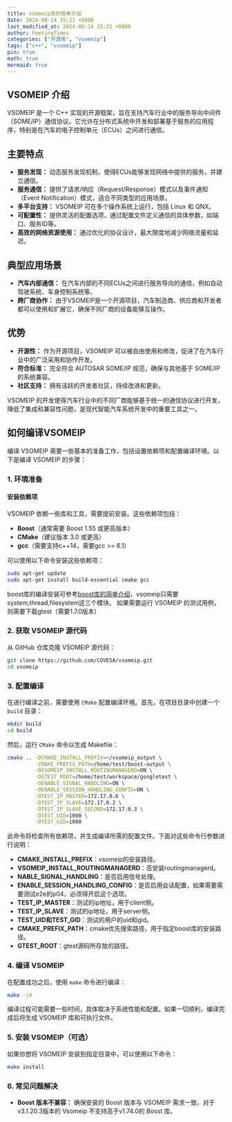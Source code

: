 ```yaml
---
title: vsomeip库的简单介绍
date: 2024-08-14 15:21 +0800
last_modified_at: 2024-08-14 15:21 +0800
author: FeetingTimes
categories: ["开源库", "vsomeip"]
tags: ["c++", "vsomeip"]
pin: true
math: true
mermaid: true
---
```


## VSOMEIP 介绍

VSOMEIP 是一个 C++ 实现的开源框架，旨在支持汽车行业中的服务导向中间件（SOME/IP）通信协议。它允许在分布式系统中开发和部署基于服务的应用程序，特别是在汽车的电子控制单元（ECUs）之间进行通信。

## 主要特点
- **服务发现：** 动态服务发现机制，使得ECUs能够发现网络中提供的服务，并建立通信。
- **服务通信：** 提供了请求/响应（Request/Response）模式以及事件通知（Event Notification）模式，适合不同类型的应用场景。
- **多平台支持：** VSOMEIP 可在多个操作系统上运行，包括 Linux 和 QNX。
- **可配置性：** 提供灵活的配置选项，通过配置文件定义通信的具体参数，如端口、服务ID等。
- **高效的网络资源使用：** 通过优化的协议设计，最大限度地减少网络流量和延迟。

## 典型应用场景
- **汽车内部通信：** 在汽车内部的不同ECUs之间进行服务导向的通信，例如自动驾驶系统、车身控制系统等。
- **跨厂商协作：** 由于VSOMEIP是一个开源项目，汽车制造商、供应商和开发者都可以使用和扩展它，确保不同厂商的设备能够互操作。

## 优势
- **开源性：** 作为开源项目，VSOMEIP 可以被自由使用和修改，促进了在汽车行业中的广泛采用和协作开发。
- **符合标准：** 完全符合 AUTOSAR SOME/IP 规范，确保与其他基于 SOME/IP 的系统兼容。
- **社区支持：** 拥有活跃的开发者社区，持续改进和更新。

VSOMEIP 的开发使得汽车行业中的不同厂商能够基于统一的通信协议进行开发，降低了集成和兼容性问题，是现代智能汽车系统开发中的重要工具之一。

## 如何编译VSOMEIP

编译 VSOMEIP 需要一些基本的准备工作，包括设置依赖项和配置编译环境。以下是编译 VSOMEIP 的步骤：

### 1. 环境准备

#### 安装依赖项
VSOMEIP 依赖一些库和工具，需要提前安装。这些依赖项包括：
- **Boost**（通常需要 Boost 1.55 或更高版本）
- **CMake**（建议版本 3.0 或更高）
- **gcc**（需要支持c++14，需要gcc >= 6.1）

可以使用以下命令安装这些依赖项：

```bash
sudo apt-get update
sudo apt-get install build-essential cmake gcc
```

boost库的编译安装可参考[boost库的简单介绍](/posts/boost-introduction)，vsomeip只需要system,thread,filesystem这三个模块。
如果需要运行 VSOMEIP 的测试用例，则需要下载gtest（需要1.7.0版本）

### 2. 获取 VSOMEIP 源代码

从 GitHub 仓库克隆 VSOMEIP 源代码：

```bash
git clone https://github.com/COVESA/vsomeip.git
cd vsomeip
```

### 3. 配置编译

在进行编译之前，需要使用 `CMake` 配置编译环境。首先，在项目目录中创建一个 `build` 目录：

```bash
mkdir build
cd build
```

然后，运行 `CMake` 命令以生成 Makefile：

```bash
cmake .. -DCMAKE_INSTALL_PREFIX=~/vsomeip_output \
         -CMAKE_PREFIX_PATH=/home/test/boost-output \
         -DVSOMEIP_INSTALL_ROUTINGMANAGERD=ON \
         -DGTEST_ROOT=/home/test/workspace/googletest \
         -DENABLE_SIGNAL_HANDLING=ON \
         -DENABLE_SESSION_HANDLING_CONFIG=ON \
         -DTEST_IP_MASTER=172.17.0.6 \
         -DTEST_IP_SLAVE=172.17.0.2 \
         -DTEST_IP_SLAVE_SECOND=172.17.0.3 \
         -DTEST_UID=1000 \
         -DTEST_GID=1000
```
此命令将检查所有依赖项，并生成编译所需的配置文件。下面对这些命令行参数进行说明：
- **CMAKE_INSTALL_PREFIX**：vsomeip的安装路径。
- **VSOMEIP_INSTALL_ROUTINGMANAGERD**：否安装routingmanagerd。
- **NABLE_SIGNAL_HANDLING**：是否启用信号处理。
- **ENABLE_SESSION_HANDLING_CONFIG**：是否启用会话配置，如果需要需要测试e2e的p04，必须得开启这个选项。
- **TEST_IP_MASTER**：测试的ip地址，用于client侧。
- **TEST_IP_SLAVE**：测试的ip地址，用于server侧。
- **TEST_UID和TEST_GID**：测试的用户的uid和gid。
- **CMAKE_PREFIX_PATH**：cmake优先搜索路径，用于指定boost库的安装路径。
- **GTEST_ROOT**：gtest源码所存放的路径。

### 4. 编译 VSOMEIP

在配置成功之后，使用 `make` 命令进行编译：

```bash
make -j4
```

编译过程可能需要一些时间，具体取决于系统性能和配置。如果一切顺利，编译完成后将生成 VSOMEIP 库和可执行文件。

### 5. 安装 VSOMEIP（可选）

如果你想将 VSOMEIP 安装到指定目录中，可以使用以下命令：

```bash
make install
```

### 6. 常见问题解决

- **Boost 版本不兼容：** 确保安装的 Boost 版本与 VSOMEIP 需求一致，对于v3.1.20.3版本的 Vsomeip 不支持高于v1.74.0的 Bosst 库。